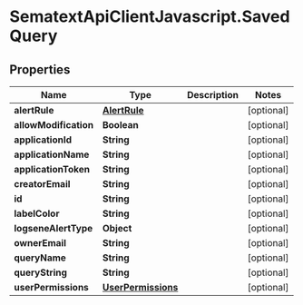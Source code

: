 # SematextApiClientJavascript.SavedQuery

## Properties

| Name                  | Type                                      | Description | Notes      |
| --------------------- | ----------------------------------------- | ----------- | ---------- |
| **alertRule**         | [**AlertRule**](AlertRule.md)             |             | [optional] |
| **allowModification** | **Boolean**                               |             | [optional] |
| **applicationId**     | **String**                                |             | [optional] |
| **applicationName**   | **String**                                |             | [optional] |
| **applicationToken**  | **String**                                |             | [optional] |
| **creatorEmail**      | **String**                                |             | [optional] |
| **id**                | **String**                                |             | [optional] |
| **labelColor**        | **String**                                |             | [optional] |
| **logseneAlertType**  | **Object**                                |             | [optional] |
| **ownerEmail**        | **String**                                |             | [optional] |
| **queryName**         | **String**                                |             | [optional] |
| **queryString**       | **String**                                |             | [optional] |
| **userPermissions**   | [**UserPermissions**](UserPermissions.md) |             | [optional] |
